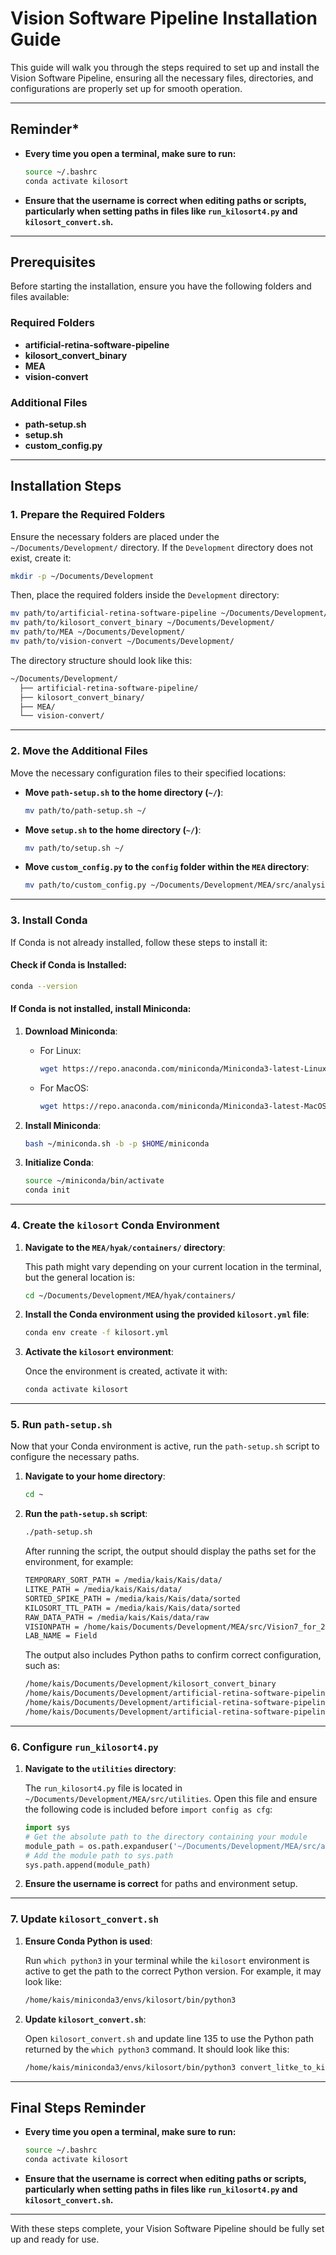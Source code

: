# Vision Software Pipeline Installation Guide

This guide will walk you through the steps required to set up and install the Vision Software Pipeline, ensuring all the necessary files, directories, and configurations are properly set up for smooth operation.

---

## **Reminder***

- **Every time you open a terminal, make sure to run:**
  
  ```bash
  source ~/.bashrc
  conda activate kilosort
  ```

- **Ensure that the username is correct when editing paths or scripts, particularly when setting paths in files like `run_kilosort4.py` and `kilosort_convert.sh`.**

---

## Prerequisites

Before starting the installation, ensure you have the following folders and files available:

### Required Folders
- **artificial-retina-software-pipeline**
- **kilosort_convert_binary**
- **MEA**
- **vision-convert**

### Additional Files
- **path-setup.sh**  
- **setup.sh**  
- **custom_config.py**

---

## Installation Steps

### 1. Prepare the Required Folders

Ensure the necessary folders are placed under the `~/Documents/Development/` directory. If the `Development` directory does not exist, create it:

```bash
mkdir -p ~/Documents/Development
```

Then, place the required folders inside the `Development` directory:

```bash
mv path/to/artificial-retina-software-pipeline ~/Documents/Development/
mv path/to/kilosort_convert_binary ~/Documents/Development/
mv path/to/MEA ~/Documents/Development/
mv path/to/vision-convert ~/Documents/Development/
```

The directory structure should look like this:

```bash
~/Documents/Development/
  ├── artificial-retina-software-pipeline/
  ├── kilosort_convert_binary/
  ├── MEA/
  └── vision-convert/
```

---

### 2. Move the Additional Files

Move the necessary configuration files to their specified locations:

- **Move `path-setup.sh` to the home directory (`~/`)**:

  ```bash
  mv path/to/path-setup.sh ~/
  ```

- **Move `setup.sh` to the home directory (`~/`)**:

  ```bash
  mv path/to/setup.sh ~/
  ```

- **Move `custom_config.py` to the `config` folder within the `MEA` directory**:

  ```bash
  mv path/to/custom_config.py ~/Documents/Development/MEA/src/analysis/config/
  ```

---

### 3. Install Conda

If Conda is not already installed, follow these steps to install it:

#### Check if Conda is Installed:

```bash
conda --version
```

#### If Conda is not installed, install Miniconda:

1. **Download Miniconda**:
   - For Linux:
     ```bash
     wget https://repo.anaconda.com/miniconda/Miniconda3-latest-Linux-x86_64.sh -O ~/miniconda.sh
     ```
   - For MacOS:
     ```bash
     wget https://repo.anaconda.com/miniconda/Miniconda3-latest-MacOSX-x86_64.sh -O ~/miniconda.sh
     ```

2. **Install Miniconda**:
   ```bash
   bash ~/miniconda.sh -b -p $HOME/miniconda
   ```

3. **Initialize Conda**:
   ```bash
   source ~/miniconda/bin/activate
   conda init
   ```

---

### 4. Create the `kilosort` Conda Environment

1. **Navigate to the `MEA/hyak/containers/` directory**:
   
   This path might vary depending on your current location in the terminal, but the general location is:

   ```bash
   cd ~/Documents/Development/MEA/hyak/containers/
   ```

2. **Install the Conda environment using the provided `kilosort.yml` file**:
   
   ```bash
   conda env create -f kilosort.yml
   ```

3. **Activate the `kilosort` environment**:
   
   Once the environment is created, activate it with:

   ```bash
   conda activate kilosort
   ```

---

### 5. Run `path-setup.sh`

Now that your Conda environment is active, run the `path-setup.sh` script to configure the necessary paths.

1. **Navigate to your home directory**:
   ```bash
   cd ~
   ```

2. **Run the `path-setup.sh` script**:
   ```bash
   ./path-setup.sh
   ```

   After running the script, the output should display the paths set for the environment, for example:

   ```bash
   TEMPORARY_SORT_PATH = /media/kais/Kais/data/
   LITKE_PATH = /media/kais/Kais/data/
   SORTED_SPIKE_PATH = /media/kais/Kais/data/sorted
   KILOSORT_TTL_PATH = /media/kais/Kais/data/sorted
   RAW_DATA_PATH = /media/kais/Kais/data/raw
   VISIONPATH = /home/kais/Documents/Development/MEA/src/Vision7_for_2015DAQ/Vision.jar
   LAB_NAME = Field
   ```

   The output also includes Python paths to confirm correct configuration, such as:

   ```bash
   /home/kais/Documents/Development/kilosort_convert_binary
   /home/kais/Documents/Development/artificial-retina-software-pipeline/utilities
   /home/kais/Documents/Development/artificial-retina-software-pipeline/utilities/bin2py
   /home/kais/Documents/Development/artificial-retina-software-pipeline/utilities/bin2py/cython_extensions
   ```

---

### 6. Configure `run_kilosort4.py`

1. **Navigate to the `utilities` directory**:

   The `run_kilosort4.py` file is located in `~/Documents/Development/MEA/src/utilities`. Open this file and ensure the following code is included before `import config as cfg`:

   ```python
   import sys
   # Get the absolute path to the directory containing your module
   module_path = os.path.expanduser('~/Documents/Development/MEA/src/analysis/config')
   # Add the module path to sys.path
   sys.path.append(module_path)
   ```

2. **Ensure the username is correct** for paths and environment setup.

---

### 7. Update `kilosort_convert.sh`

1. **Ensure Conda Python is used**:
   
   Run `which python3` in your terminal while the `kilosort` environment is active to get the path to the correct Python version. For example, it may look like:

   ```bash
   /home/kais/miniconda3/envs/kilosort/bin/python3
   ```

2. **Update `kilosort_convert.sh`**:
   
   Open `kilosort_convert.sh` and update line 135 to use the Python path returned by the `which python3` command. It should look like this:

   ```bash
   /home/kais/miniconda3/envs/kilosort/bin/python3 convert_litke_to_kilosort.py $litke_bin_path $kilosort2_temp_path $dsname -w -k -d $kilosort2_temp_path $is_streaming_data $start_sample_flag $start_sample_num $end_sample_flag $end_sample_num
   ```

---

## Final Steps Reminder

- **Every time you open a terminal, make sure to run:**
  
  ```bash
  source ~/.bashrc
  conda activate kilosort
  ```

- **Ensure that the username is correct when editing paths or scripts, particularly when setting paths in files like `run_kilosort4.py` and `kilosort_convert.sh`.**

--- 

With these steps complete, your Vision Software Pipeline should be fully set up and ready for use.
